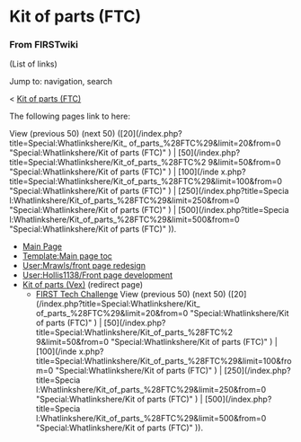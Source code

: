 # Kit of parts (FTC)

### From FIRSTwiki

(List of links)

Jump to: navigation, search

&lt; [Kit of parts (FTC)](/index.php?title=Kit_of_parts_%28FTC%29&redirect=no
"Kit of parts \(FTC\)" )  

The following pages link to here:

View (previous 50) (next 50) ([20](/index.php?title=Special:Whatlinkshere/Kit_
of_parts_%28FTC%29&limit=20&from=0 "Special:Whatlinkshere/Kit of parts
\(FTC\)" ) | [50](/index.php?title=Special:Whatlinkshere/Kit_of_parts_%28FTC%2
9&limit=50&from=0 "Special:Whatlinkshere/Kit of parts \(FTC\)" ) | [100](/inde
x.php?title=Special:Whatlinkshere/Kit_of_parts_%28FTC%29&limit=100&from=0
"Special:Whatlinkshere/Kit of parts \(FTC\)" ) | [250](/index.php?title=Specia
l:Whatlinkshere/Kit_of_parts_%28FTC%29&limit=250&from=0
"Special:Whatlinkshere/Kit of parts \(FTC\)" ) | [500](/index.php?title=Specia
l:Whatlinkshere/Kit_of_parts_%28FTC%29&limit=500&from=0
"Special:Whatlinkshere/Kit of parts \(FTC\)" )).

  * [Main Page](/index.php/Main_Page "Main Page" )
  * [Template:Main page toc](/index.php/Template:Main_page_toc "Template:Main page toc" )
  * [User:Mrawls/front page redesign](/index.php/User:Mrawls/front_page_redesign "User:Mrawls/front page redesign" )
  * [User:Hollis1138/Front page development](/index.php/User:Hollis1138/Front_page_development "User:Hollis1138/Front page development" )
  * [Kit of parts (Vex)](/index.php?title=Kit_of_parts_%28Vex%29&redirect=no "Kit of parts \(Vex\)" ) (redirect page) 
    * [FIRST Tech Challenge](/index.php/FIRST_Tech_Challenge "FIRST Tech Challenge" )
View (previous 50) (next 50) ([20](/index.php?title=Special:Whatlinkshere/Kit_
of_parts_%28FTC%29&limit=20&from=0 "Special:Whatlinkshere/Kit of parts
\(FTC\)" ) | [50](/index.php?title=Special:Whatlinkshere/Kit_of_parts_%28FTC%2
9&limit=50&from=0 "Special:Whatlinkshere/Kit of parts \(FTC\)" ) | [100](/inde
x.php?title=Special:Whatlinkshere/Kit_of_parts_%28FTC%29&limit=100&from=0
"Special:Whatlinkshere/Kit of parts \(FTC\)" ) | [250](/index.php?title=Specia
l:Whatlinkshere/Kit_of_parts_%28FTC%29&limit=250&from=0
"Special:Whatlinkshere/Kit of parts \(FTC\)" ) | [500](/index.php?title=Specia
l:Whatlinkshere/Kit_of_parts_%28FTC%29&limit=500&from=0
"Special:Whatlinkshere/Kit of parts \(FTC\)" )).

